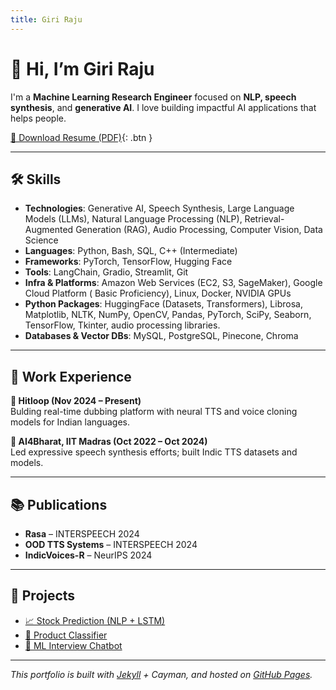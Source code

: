 ```yaml
---
title: Giri Raju
---
```


# 👋 Hi, I’m Giri Raju

I'm a **Machine Learning Research Engineer** focused on **NLP, speech synthesis**, and **generative AI**. I love building impactful AI applications that helps people.

[📄 Download Resume (PDF)](./assets/Giri_Raju_CV.pdf){: .btn }

---

## 🛠️ Skills
- **Technologies**: Generative AI, Speech Synthesis, Large Language Models (LLMs), Natural Language Processing (NLP), Retrieval-Augmented Generation (RAG), Audio Processing, Computer Vision, Data Science
- **Languages**: Python, Bash, SQL,  C++ (Intermediate)
- **Frameworks**: PyTorch, TensorFlow, Hugging Face  
- **Tools**: LangChain, Gradio, Streamlit, Git  
- **Infra & Platforms**: Amazon Web Services (EC2, S3, SageMaker), Google Cloud Platform ( Basic Proficiency), Linux, Docker, NVIDIA GPUs  
- **Python Packages**: HuggingFace (Datasets, Transformers), Librosa, Matplotlib, NLTK, NumPy, OpenCV, Pandas, PyTorch, SciPy, Seaborn, TensorFlow, Tkinter, audio processing libraries.			
- **Databases & Vector DBs**: MySQL, PostgreSQL, Pinecone, Chroma

---

## 💼 Work Experience

**🔹 Hitloop (Nov 2024 – Present)**  
Bulding real-time dubbing platform with neural TTS and voice cloning models for Indian languages.

**🔹 AI4Bharat, IIT Madras (Oct 2022 – Oct 2024)**  
Led expressive speech synthesis efforts; built Indic TTS datasets and models.

---

## 📚 Publications

- **Rasa** – INTERSPEECH 2024  
- **OOD TTS Systems** – INTERSPEECH 2024  
- **IndicVoices-R** – NeurIPS 2024  

---

## 🚀 Projects

- [📈 Stock Prediction (NLP + LSTM)](https://github.com/GiriRaju45/Numerical-and-sentimental-analysis-for-stock-price-prediction---GRIP)  
- [🔌 Product Classifier](https://github.com/GiriRaju45/parspec-project)  
- [🤖 ML Interview Chatbot](https://github.com/GiriRaju45/ML_Interview_Chatbot-VisionNLP)

---

_This portfolio is built with [Jekyll](https://jekyllrb.com/) + Cayman, and hosted on [GitHub Pages](https://pages.github.com/)._
